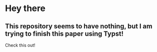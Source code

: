 # Hey there 

## This repository seems to have nothing, but I am trying to finish this paper using Typst!

Check this out!